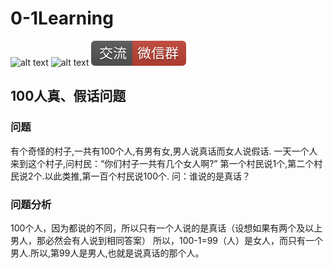 # 0-1Learning

![alt text](../../static/common/svg/luoxiaosheng.svg "公众号")
![alt text](../../static/common/svg/luoxiaosheng_learning.svg "学习")
![alt text](../../static/common/svg/luoxiaosheng_wechat.svg "微信")


## 100人真、假话问题 

### 问题
有个奇怪的村子,一共有100个人,有男有女,男人说真话而女人说假话.
一天一个人来到这个村子,问村民：“你们村子一共有几个女人啊?”
第一个村民说1个,第二个村民说2个.以此类推,第一百个村民说100个.
问：谁说的是真话？


### 问题分析
100个人，因为都说的不同，所以只有一个人说的是真话（设想如果有两个及以上男人，那必然会有人说到相同答案）
所以，100-1=99（人）是女人，而只有一个男人.所以,第99人是男人,也就是说真话的那个人。
